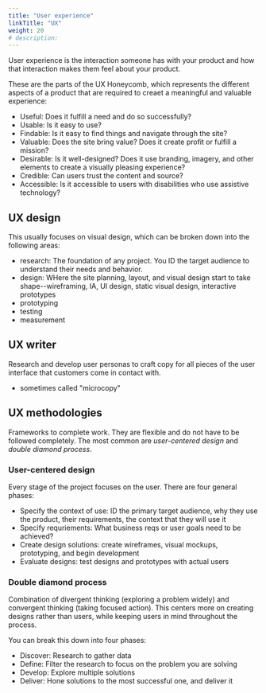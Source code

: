```yaml
---
title: "User experience"
linkTitle: "UX"
weight: 20
# description:
---
```


User experience is the interaction someone has with your product and how that interaction makes them feel about your product.

These are the parts of the UX Honeycomb, which represents the different aspects of a product that are required to creaet a meaningful and valuable experience:
- Useful: Does it fulfill a need and do so successfully?
- Usable: Is it easy to use?
- Findable: Is it easy to find things and navigate through the site?
- Valuable: Does the site bring value? Does it create profit or fulfill a mission?
- Desirable: Is it well-designed? Does it use branding, imagery, and other elements to create a visually pleasing experience?
- Credible: Can users trust the content and source?
- Accessible: Is it accessible to users with disabilities who use assistive technology?

## UX design

This usually focuses on visual design, which can be broken down into the following areas:
- research: The foundation of any project. You ID the target audience to understand their needs and behavior.
- design: WHere the site planning, layout, and visual design start to take shape--wireframing, IA, UI design, static visual design, interactive prototypes
- prototyping
- testing
- measurement

## UX writer

Research and develop user personas to craft copy for all pieces of the user interface that customers come in contact with.
- sometimes called "microcopy"

## UX methodologies

Frameworks to complete work. They are flexible and do not have to be followed completely. The most common are _user-centered design_ and _double diamond process_.

### User-centered design

Every stage of the project focuses on the user. There are four general phases:
- Specify the context of use: ID the primary target audience, why they use the product, their requirements, the context that they will use it
- Specify requriements: What business reqs or user goals need to be achieved?
- Create design solutions: create wireframes, visual mockups, prototyping, and begin development
- Evaluate designs: test designs and prototypes with actual users

### Double diamond process

Combination of divergent thinking (exploring a problem widely) and convergent thinking (taking focused action). This centers more on creating designs rather than users, while keeping users in mind throughout the process.

You can break this down into four phases:
- Discover: Research to gather data
- Define: Filter the research to focus on the problem you are solving
- Develop: Explore multiple solutions
- Deliver: Hone solutions to the most successful one, and deliver it


